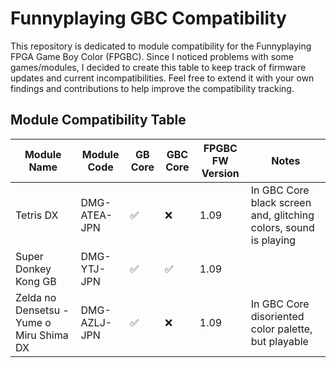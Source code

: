 # Funnyplaying GBC Compatibility
This repository is dedicated to module compatibility for the Funnyplaying FPGA Game Boy Color (FPGBC). Since I noticed problems with some games/modules, I decided to create this table to keep track of firmware updates and current incompatibilities. Feel free to extend it with your own findings and contributions to help improve the compatibility tracking.

## Module Compatibility Table
| Module Name         | Module Code | GB Core | GBC Core | FPGBC FW Version | Notes
|---------------------|-------------|---------|----------|------------------|-----------------------------------------------------------|
|Tetris DX|DMG-ATEA-JPN|✅|❌|1.09|In GBC Core black screen and, glitching colors, sound is playing
|Super Donkey Kong GB|DMG-YTJ-JPN|✅|✅|1.09|
|Zelda no Densetsu - Yume o Miru Shima DX|DMG-AZLJ-JPN|✅|❌|1.09|In GBC Core disoriented color palette, but playable
